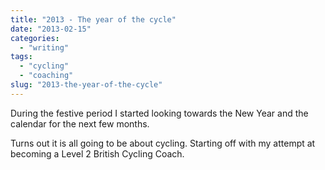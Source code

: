 ```yaml
---
title: "2013 - The year of the cycle"
date: "2013-02-15"
categories:
  - "writing"
tags:
  - "cycling"
  - "coaching"
slug: "2013-the-year-of-the-cycle"
---
```


During the festive period I started looking towards the New Year and the calendar for the next few months.

Turns out it is all going to be about cycling. Starting off with my attempt at becoming a Level 2 British Cycling Coach.
